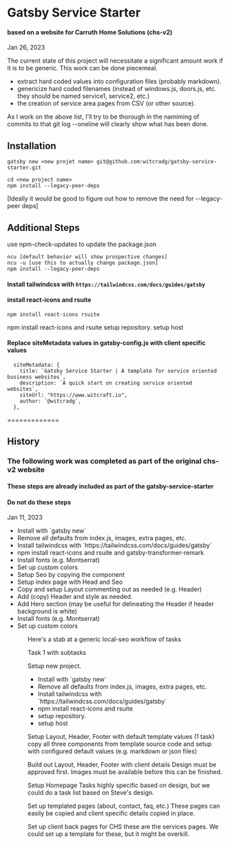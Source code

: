 # Gatsby Service Starter
#### based on a website for Carruth Home Solutions (chs-v2)
Jan 26, 2023

The current state of this project will necessitate a significant amount work if it is to be generic. This work can be done piecemeal.

<ul>
<li>extract hard coded values into configuration files (probably markdown).
<li>genericize hard coded filenames (instead of windows.js, doors.js, etc. they should be named service1, service2, etc.)
<li>the creation of service area pages from CSV (or other source).
</ul>

As I work on the above list, I'll try to be thorough in the namiming of commits to that git log --oneline will clearly show what has been done.

## Installation

```
gatsby new <new projet name> git@github.com:witcradg/gatsby-service-starter.git

cd <new project name>
npm install --legacy-peer-deps

```
[Ideally it would be good to figure out how to remove the need for --legacy-peer deps]

## Additional Steps

use npm-check-updates to update the package.json

```
ncu [default behavior will show prospective changes]
ncu -u [use this to actually change package.json]
npm install --legacy-peer-deps
```

#### Install tailwindcss with `https://tailwindcss.com/docs/guides/gatsby`

#### install react-icons and rsuite
```
npm install react-icons rsuite
```

npm install react-icons and rsuite setup repository. setup host

#### Replace siteMetadata values in gatsby-config.js with client specific values

```
  siteMetadata: {
    title: `Gatsby Service Starter | A template for service oriented business websites`,
    description: `A quick start on creating service oriented websites`,
    siteUrl: "https://www.witcraft.io",
    author: `@witcradg`,
  },
```    

============= 

## History
### The following work was completed as part of the original chs-v2 website
#### These steps are already included as part of the gatsby-service-starter
#### Do not do these steps    

Jan 11, 2023

<ul>
<li>Install with `gatsby new`
<li>Remove all defaults from index.js, images, extra pages, etc.
<li>Install tailwindcss with `https://tailwindcss.com/docs/guides/gatsby`
<li>npm install react-icons and rsuite and gatsby-transformer-remark
<li>Install fonts (e.g. Montserrat)
<li>Set up custom colors
<li>Setup Seo by copying the component
<li>Setup index page with Head and Seo
<li>Copy and setup Layout commenting out as needed (e.g. Header)
<li>Add (copy) Header and style as needed.
<li>Add Hero section (may be useful for delineating the Header if header background is white)
<li>Install fonts (e.g. Montserrat)
<li>Set up custom colors
<ul>

Here's a stab at a generic local-seo workflow of tasks 

Task 1 with subtasks

Setup new project. 
<ul>
<li>Install with `gatsby new`
<li>Remove all defaults from index.js, images, extra pages, etc.
<li>Install tailwindcss with `https://tailwindcss.com/docs/guides/gatsby`
<li>npm install react-icons and rsuite
<li>setup repository.
<li>setup host
</ul>

Setup Layout, Header, Footer with default template values (1 task)
    copy all three components from template source code and setup with configured default values (e.g. markdown or json files)

Build out Layout, Header, Footer with client details 
    Design must be approved first.
    Images must be available before this can be finished.

Setup Homepage Tasks
    highly specific based on design, but we could do a task list based on Steve's design.

Set up templated pages (about, contact, faq, etc.)
    These pages can easily be copied and client specific details copied in place.

Set up client back pages
    for CHS these are the services pages. We could set up a template for these, but it might be overkill.

